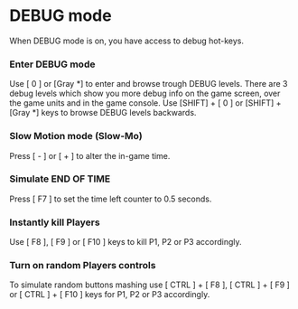 # DEBUG mode
When DEBUG mode is on, you have access to debug hot-keys.

### Enter DEBUG mode 
Use [ 0 ] or [Gray *] to enter and browse trough DEBUG levels. There are 3 debug levels which show you more debug info on the game screen, over the game units and in the game console.
Use [SHIFT] + [ 0 ] or [SHIFT] + [Gray *] keys to browse DEBUG levels backwards.

### Slow Motion mode (Slow-Mo)
Press [ - ] or [ + ] to alter the in-game time.

### Simulate END OF TIME
Press [ F7 ] to set the time left counter to 0.5 seconds.

### Instantly kill Players
Use [ F8 ], [ F9 ] or [ F10 ] keys to kill P1, P2 or P3 accordingly. 

### Turn on random Players controls
To simulate random buttons mashing use [ CTRL ] + [ F8 ], [ CTRL ] + [ F9 ] or [ CTRL ] + [ F10 ] keys for P1, P2 or P3 accordingly. 